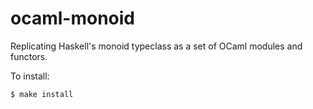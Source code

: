 ocaml-monoid
============

Replicating Haskell's monoid typeclass as a set of OCaml modules and
functors.

To install:

`$ make install`


